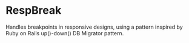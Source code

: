RespBreak
=========

Handles breakpoints in responsive designs, using a pattern inspired by Ruby on Rails up()-down() DB Migrator pattern.
